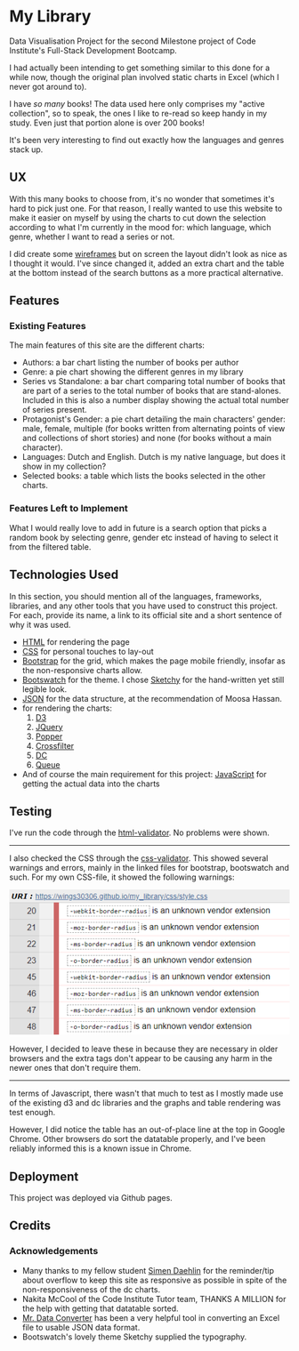 # My Library

Data Visualisation Project for the second Milestone project of Code Institute's Full-Stack Development Bootcamp. 

I had actually been intending to get something similar to this done for a while now, though the original plan involved static charts in Excel (which I never got around to). 

I have *so many* books! The data used here only comprises my "active collection", so to speak, the ones I like to re-read so keep handy in my study. Even just that portion alone is over 200 books! 

It's been very interesting to find out exactly how the languages and genres stack up. 
 
## UX
 
With this many books to choose from, it's no wonder that sometimes it's hard to pick just one. For that reason, I really wanted to use this website to make it easier on myself by using the charts to cut down the selection according to what I'm currently in the mood for: which language, which genre, whether I want to read a series or not.

I did create some [wireframes](wireframes/original-version) but on screen the layout didn't look as nice as I thought it would. I've since changed it, added an extra chart and the table at the bottom instead of the search buttons as a more practical alternative.

## Features
 
### Existing Features

The main features of this site are the different charts: 
- Authors: a bar chart listing the number of books per author
- Genre: a pie chart showing the different genres in my library
- Series vs Standalone: a bar chart comparing total number of books that are part of a series to the total number of books that are stand-alones. Included in this is also a number display showing the actual total number of series present.
- Protagonist's Gender: a pie chart detailing the main characters' gender: male, female, multiple (for books written from alternating points of view and collections of short stories) and none (for books without a main character).
- Languages: Dutch and English. Dutch is my native language, but does it show in my collection?
- Selected books: a table which lists the books selected in the other charts.

### Features Left to Implement

What I would really love to add in future is a search option that picks a random book by selecting genre, gender etc instead of having to select it from the filtered table. 

## Technologies Used

In this section, you should mention all of the languages, frameworks, libraries, and any other tools that you have used to construct this project. For each, provide its name, a link to its official site and a short sentence of why it was used.

- [HTML](https://en.wikipedia.org/wiki/HyperText_Markup_Language) for rendering the page
- [CSS](https://en.wikipedia.org/wiki/Cascading_Style_Sheets) for personal touches to lay-out
- [Bootstrap](https://getbootstrap.com/) for the grid, which makes the page mobile friendly, insofar as the non-responsive charts allow.
- [Bootswatch](https://bootswatch.com/) for the theme. I chose [Sketchy](https://bootswatch.com/sketchy/) for the hand-written yet still legible look.
- [JSON](https://www.json.org/) for the data structure, at the recommendation of Moosa Hassan.
- for rendering the charts:
  1. [D3](https://d3js.org/)
  1. [JQuery](http://jquery.com/)
  1. [Popper](https://popper.js.org/)
  1. [Crossfilter](http://square.github.io/crossfilter/)
  1. [DC](https://dc-js.github.io/dc.js/)
  1. [Queue](https://github.com/d3/d3-queue)
- And of course the main requirement for this project: [JavaScript](https://www.javascript.com/) for getting the actual data into the charts



## Testing

I've run the code through the [html-validator](https://validator.w3.org/). No problems were shown.

---

I also checked the CSS through the [css-validator](http://jigsaw.w3.org/css-validator/). This showed several warnings and errors, mainly in the linked files for bootstrap, bootswatch and such. For my own CSS-file, it showed the following warnings:

![alt text][warnings]

[warnings]: testing/w3c_css_validation_warnings.png "CSS Warnings"

However, I decided to leave these in because they are necessary in older browsers and the extra tags don't appear to be causing any harm in the newer ones that don't require them. 

---

In terms of Javascript, there wasn't that much to test as I mostly made use of the existing d3 and dc libraries and the graphs and table rendering was test enough. 

However, I did notice the table has an out-of-place line at the top in Google Chrome. Other browsers do sort the datatable properly, and I've been reliably informed this is a known issue in Chrome. 

## Deployment

This project was deployed via Github pages.

## Credits

### Acknowledgements

- Many thanks to my fellow student [Simen Daehlin](https://github.com/Eventyret) for the reminder/tip about overflow to keep this site as responsive as possible in spite of the non-responsiveness of the dc charts.
- Nakita McCool of the Code Institute Tutor team, THANKS A MILLION for the help with getting that datatable sorted.
- [Mr. Data Converter](https://shancarter.github.io/mr-data-converter/) has been a very helpful tool in converting an Excel file to usable JSON data format. 
- Bootswatch's lovely theme Sketchy supplied the typography. 